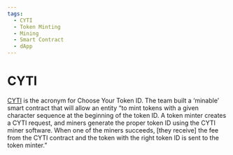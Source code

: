```yaml
---
tags:
  - CYTI
  - Token Minting
  - Mining
  - Smart Contract
  - dApp
---
```


# CYTI

[CYTI](https://github.com/ThierryM1212/cyti) is the acronym for Choose Your Token ID. The team built a ‘minable’ smart contract that will allow an entity “to mint tokens with a given character sequence at the beginning of the token ID. A token minter creates a CYTI request, and miners generate the proper token ID using the CYTI miner software. When one of the miners succeeds, [they receive] the fee from the CYTI contract and the token with the right token ID is sent to the token minter.”
